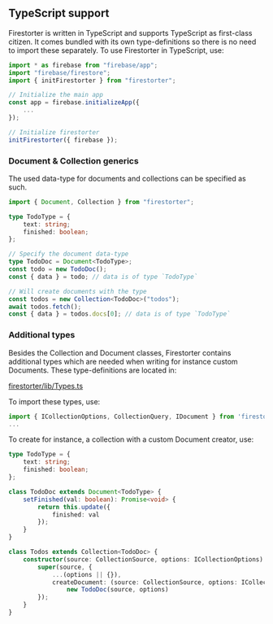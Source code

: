 ## TypeScript support

Firestorter is written in TypeScript and supports TypeScript as first-class citizen.
It comes bundled with its own type-definitions so there is no need to import these separately.
To use Firestorter in TypeScript, use:

```ts
import * as firebase from "firebase/app";
import "firebase/firestore";
import { initFirestorter } from "firestorter";

// Initialize the main app
const app = firebase.initializeApp({
	...
});

// Initialize firestorter
initFirestorter({ firebase });
```

### Document & Collection generics

The used data-type for documents and collections can be specified as such.

```ts
import { Document, Collection } from "firestorter";

type TodoType = {
	text: string;
	finished: boolean;
};

// Specify the document data-type
type TodoDoc = Document<TodoType>;
const todo = new TodoDoc();
const { data } = todo; // data is of type `TodoType`

// Will create documents with the type
const todos = new Collection<TodoDoc>("todos");
await todos.fetch();
const { data } = todos.docs[0]; // data is of type `TodoType`
```

### Additional types

Besides the Collection and Document classes, Firestorter contains additional types which are needed when writing for instance custom Documents. These type-definitions are located in:

[firestorter/lib/Types.ts](../src/Types.ts)

To import these types, use:

```ts
import { ICollectionOptions, CollectionQuery, IDocument } from 'firestorter/lib/Types';
...
```

To create for instance, a collection with a custom Document creator, use:

```ts
type TodoType = {
	text: string;
	finished: boolean;
};

class TodoDoc extends Document<TodoType> {
	setFinished(val: boolean): Promise<void> {
		return this.update({
			finished: val
		});
	}
}

class Todos extends Collection<TodoDoc> {
	constructor(source: CollectionSource, options: ICollectionOptions) {
		super(source, {
			...(options || {}),
			createDocument: (source: CollectionSource, options: ICollectionOptions) =>
				new TodoDoc(source, options)
		});
	}
}
```
